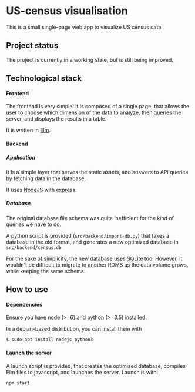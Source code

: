 # US-census visualisation

This is a small single-page web app to visualize US census data

## Project status
The project is currently in a working state, but is still being improved.

## Technological stack

#### Frontend
The frontend is very simple: it is composed of
a single page, that allows the user to choose which
dimension of the data to analyze, then queries the server,
and displays the results in a table.

It is written in [Elm](http://elm-lang.org/).

#### Backend
##### Application
It is a simple layer that serves the static assets,
and answers to API queries by fetching data in the
database.

It uses [NodeJS](https://nodejs.org/en/)
with [express](https://expressjs.com/).

##### Database
The original database file schema was quite
inefficient for the kind of queries we have to do.

A python script is provided (`src/backend/import-db.py`)
that takes a database in the old format, and
generates a new optimized database in
`src/backend/census.db`

For the sake of simplicity,
the new database uses [SQLite](http://sqlite.org/)
too. However, it wouldn't be difficult to migrate
to another RDMS as the data volume grows, while keeping
the same schema.

## How to use

#### Dependencies
Ensure you have node (>=6) and python (>=3.5) installed.

In a debian-based distribution, you can install them with

```
$ sudo apt install nodejs python3
```

#### Launch the server

A launch script is provided, that creates the optimized database,
compiles Elm files to javascript, and launches the server.
Launch is with:

```
npm start
```

